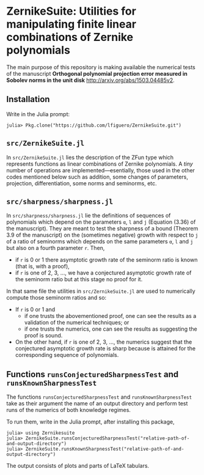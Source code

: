 # ZernikeSuite: Utilities for manipulating finite linear combinations of Zernike polynomials

The main purpose of this repository is making available the numerical tests of the manuscript **Orthogonal polynomial projection error measured in Sobolev norms in the unit disk** <http://arxiv.org/abs/1503.04485v2>.

## Installation

Write in the Julia prompt:

```julia-repl
julia> Pkg.clone("https://github.com/lfiguero/ZernikeSuite.git")
```

## `src/ZernikeSuite.jl`

In `src/ZernikeSuite.jl` lies the description of the ZFun type which represents functions as linear combinations of Zernike polynomials. A *tiny* number of operations are implemented—esentially, those used in the other codes mentioned below such as addition, some changes of parameters, projection, differentiation, some norms and seminorms, etc.

## `src/sharpness/sharpness.jl`

In `src/sharpness/sharpness.jl` lie the definitions of sequences of polynomials which depend on the parameters `α`, `l` and `j` (Equation (3.36) of the manuscript). They are meant to test the sharpness of a bound (Theorem 3.9 of the manuscript) on the (sometimes negative) growth with respect to `j` of a ratio of seminorms which depends on the same parameters `α`, `l` and `j` but also on a fourth parameter `r`. Then,

* if `r` is 0 or 1 there asymptotic growth rate of the seminorm ratio is known (that is, with a proof),
* if `r` is one of 2, 3, …, we have a conjectured asymptotic growth rate of the seminorm ratio but at this stage no proof for it.

In that same file the utilities in `src/ZernikeSuite.jl` are used to numerically compute those seminorm ratios and so:

* If `r` is 0 or 1 and
    + if one trusts the abovementioned proof, one can see the results as a validation of the numerical techniques; or
    + if one trusts the numerics, one can see the results as suggesting the proof is sound.
* On the other hand, if `r` is one of 2, 3, …, the numerics suggest that the conjectured asymptotic growth rate is sharp because is attained for the corresponding sequence of polynomials.

## Functions `runsConjecturedSharpnessTest` and `runsKnownSharpnessTest`

The functions `runsConjecturedSharpnessTest` and `runsKnownSharpnessTest` take as their argument the name of an output directory and perform test runs of the numerics of both knowledge regimes.

To run them, write in the Julia prompt, after installing this package,

```julia-repl
julia> using Zernikesuite
julia> ZernikeSuite.runsConjecturedSharpnessTest("relative-path-of-and-output-directory")
julia> ZernikeSuite.runsKnownSharpnessTest("relative-path-of-and-output-directory")
```

The output consists of  plots and parts of LaTeX tabulars.
